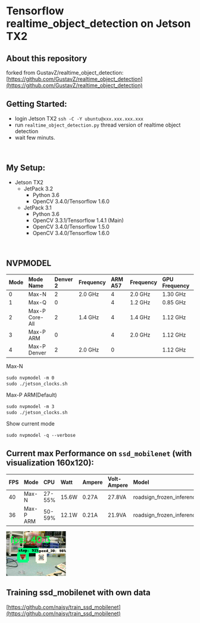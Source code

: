 # Tensorflow realtime_object_detection on Jetson TX2

## About this repository
forked from GustavZ/realtime_object_detection: [https://github.com/GustavZ/realtime_object_detection](https://github.com/GustavZ/realtime_object_detection)

## Getting Started:
- login Jetson TX2 `ssh -C -Y ubuntu@xxx.xxx.xxx.xxx`
- run `realtime_object_detection.py` thread version of realtime object detection
- wait few minuts.
<br />

## My Setup:
* Jetson TX2
  * JetPack 3.2
    * Python 3.6
    * OpenCV 3.4.0/Tensorflow 1.6.0
  * JetPack 3.1
    * Python 3.6
    * OpenCV 3.3.1/Tensorflow 1.4.1 (Main)
    * OpenCV 3.4.0/Tensorflow 1.5.0
    * OpenCV 3.4.0/Tensorflow 1.6.0

<br />

## NVPMODEL
| Mode | Mode Name | Denver 2 | Frequency | ARM A57 | Frequency | GPU Frequency |
|:--|:--|:--|:--|:--|:--|:--|
| 0 | Max-N | 2 | 2.0 GHz | 4 | 2.0 GHz | 1.30 GHz |
| 1 | Max-Q | 0 | | 4 | 1.2 GHz | 0.85 GHz |
| 2 | Max-P Core-All | 2 | 1.4 GHz | 4 | 1.4 GHz | 1.12 GHz |
| 3 | Max-P ARM | 0 | | 4 | 2.0 GHz | 1.12 GHz |
| 4 | Max-P Denver | 2 | 2.0 GHz | 0 | | 1.12 GHz |

Max-N
```
sudo nvpmodel -m 0
sudo ./jetson_clocks.sh
```

Max-P ARM(Default)
```
sudo nvpmodel -m 3
sudo ./jetson_clocks.sh
```

Show current mode
```
sudo nvpmodel -q --verbose
```

## Current max Performance on `ssd_mobilenet` (with visualization 160x120):
| FPS | Mode | CPU | Watt | Ampere | Volt-Ampere | Model | classes |
|:--|:--|:--|:--|:--|:--|:--|:--|
| 40 | Max-N | 27-55% | 15.6W | 0.27A | 27.8VA | roadsign_frozen_inference_graph_v1_2nd_4k.pb | 4 |
| 36 | Max-P ARM | 50-59% | 12.1W | 0.21A | 21.9VA | roadsign_frozen_inference_graph_v1_2nd_4k.pb | 4 |

![](./document/ssd_mobilenet_160x120.png)<br>


## Training ssd_mobilenet with own data
[https://github.com/naisy/train_ssd_mobilenet](https://github.com/naisy/train_ssd_mobilenet)